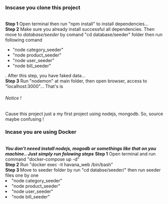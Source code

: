 <h3>Inscase you clone this project</h3><br/>
<b>Step 1</b> Open terminal then run "npm install" to install dependencies...<br/>
<b>Step 2</b> Make sure you already install successful all dependencies. Then move to <i>database/seeder </i> by comand "cd database/seeder" folder then run following comand <br/>
    <ul>
        <li>"node category_seeder"</li> 
        <li>"node product_seeder"</li> 
        <li>"node user_seeder"</li> 
        <li>"node bill_seeder"</li> 
    </ul>
. After this step, you have faked data...<br/>
<b>Step 3</b> Run "nodemon" at main folder, then open browser, access to "localhost:3000"... That's is
<h6>Notice !</h6> Cause this project just a my first project using nodejs, mongodb. So, source maybe confusing !

<h3>Incase you are using Docker</h3><br/>
<b><i>You don't neeed install nodejs, mogodb or somethings like that on you machine.. Just simply run folowing steps</i></b>
<b>Step 1</b> Open terminal and run command "docker-compose up -d" <br/>
<b>Step 2</b> Run "docker exec -it havana_web /bin/bash" <br/>
<b>Step 3 </b> Move to seeder folder by run "cd databse/seeder/" then run seeder files one by one <br/>
<li>"node category_seeder"</li> 
<li>"node product_seeder"</li> 
<li>"node user_seeder"</li> 
<li>"node bill_seeder"</li> 